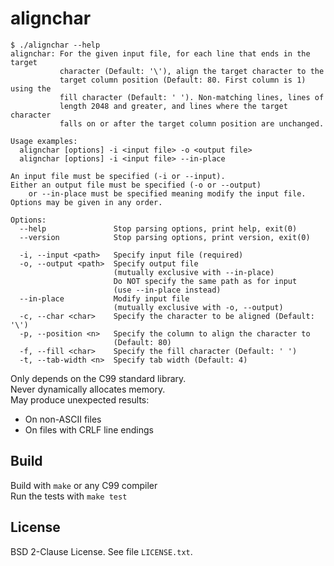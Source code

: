 # alignchar

```
$ ./alignchar --help
alignchar: For the given input file, for each line that ends in the target
           character (Default: '\'), align the target character to the
           target column position (Default: 80. First column is 1) using the
           fill character (Default: ' '). Non-matching lines, lines of
           length 2048 and greater, and lines where the target character
           falls on or after the target column position are unchanged.

Usage examples:
  alignchar [options] -i <input file> -o <output file>
  alignchar [options] -i <input file> --in-place

An input file must be specified (-i or --input).
Either an output file must be specified (-o or --output)
    or --in-place must be specified meaning modify the input file.
Options may be given in any order.

Options:
  --help               Stop parsing options, print help, exit(0)
  --version            Stop parsing options, print version, exit(0)

  -i, --input <path>   Specify input file (required)
  -o, --output <path>  Specify output file
                       (mutually exclusive with --in-place)
                       Do NOT specify the same path as for input
                       (use --in-place instead)
  --in-place           Modify input file
                       (mutually exclusive with -o, --output)
  -c, --char <char>    Specify the character to be aligned (Default: '\')
  -p, --position <n>   Specify the column to align the character to
                       (Default: 80)
  -f, --fill <char>    Specify the fill character (Default: ' ')
  -t, --tab-width <n>  Specify tab width (Default: 4)

```

Only depends on the C99 standard library.  
Never dynamically allocates memory.  
May produce unexpected results:
- On non-ASCII files
- On files with CRLF line endings

## Build
Build with `make` or any C99 compiler  
Run the tests with `make test`

## License
BSD 2-Clause License. See file `LICENSE.txt`.
